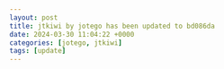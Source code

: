 ```yaml
---
layout: post
title: jtkiwi by jotego has been updated to bd086da
date: 2024-03-30 11:04:22 +0000
categories: [jotego, jtkiwi]
tags: [update]
---
```


